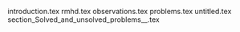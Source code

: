 introduction.tex
rmhd.tex
observations.tex
problems.tex
untitled.tex
section_Solved_and_unsolved_problems__.tex